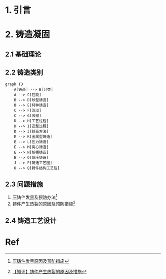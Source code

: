 # 1. 引言 

# 2. 铸造凝固
## 2.1 基础理论 

## 2.2 铸造类别 
```mermaid
graph TD
    A[铸造] --> B[分类]
    A --> C[性能]
    B --> D[砂型铸造]
    B --> E[特种铸造]
    C --> F[流动]
    C --> G[收缩]
    D --> H[工艺过程]
    D --> I[造型过程]
    D --> J[铸造方法]
    E --> K[金属型铸造]
    E --> L[压力铸造]
    E --> M[离心铸造]
    E --> N[熔模铸造]
    E --> O[低压铸造]
    J --> P[铸造工艺图]
    O --> Q[铸件结构工艺性]
```



## 2.3 问题措施 
1. 压铸件发黑及预防办法[^1]
2. 铸件产生热裂的原因及预防措施[^2]

## 2.4 铸造工艺设计 


# Ref 

[^1]: [压铸件发黑原因及预防措施](https://mp.weixin.qq.com/s/YJAUdv__e_JOFKIh-iScVw)

[^2]: [【知识】铸件产生热裂的原因及措施](https://mp.weixin.qq.com/s/9wWQ9Rl4BoIQ4U5vOi8vZA)
